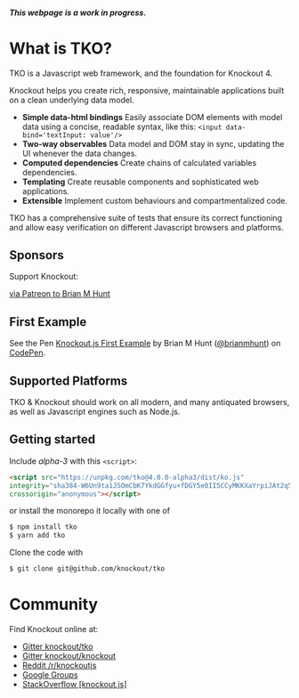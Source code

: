 
<div class='alert alert-danger text-center'>
	<h5>This webpage is a work in progress.</h5>
</div>

# What is TKO?

TKO is a Javascript web framework, and the foundation for Knockout 4.

Knockout helps you create rich, responsive, maintainable applications built on a clean underlying data model.

- **Simple data-html bindings**
  Easily associate DOM elements with model data using a concise, readable syntax, like this: `<input data-bind='textInput: value'/>`
- **Two-way observables**
  Data model and DOM stay in sync, updating the UI whenever the data changes.
- **Computed dependencies**
  Create chains of calculated variables dependencies.
- **Templating**
  Create reusable components and sophisticated web applications.
- **Extensible**
  Implement custom behaviours and compartmentalized code.

TKO has a comprehensive suite of tests that ensure its correct functioning and allow easy verification on different Javascript browsers and platforms.

## Sponsors

Support Knockout:

<a class='btn btn-primary btn-lg btn-block' href='https://patreon.com/brianmhunt'>
	via Patreon to Brian M Hunt
</a>


## First Example

<p data-height="465" data-theme-id="dark" data-slug-hash="jarpvY" data-default-tab="html,result" data-user="brianmhunt" data-embed-version="2" data-pen-title="Knockout.js First Example" class="codepen">See the Pen <a href="https://codepen.io/brianmhunt/pen/jarpvY/">Knockout.js First Example</a> by Brian M Hunt (<a href="https://codepen.io/brianmhunt">@brianmhunt</a>) on <a href="https://codepen.io">CodePen</a>.</p>

<!-- tutorial -->



## Supported Platforms

TKO & Knockout should work on all modern, and many antiquated browsers, as well as Javascript engines such as Node.js.


## Getting started

Include *alpha-3* with this `<script>`:

```html
<script src="https://unpkg.com/tko@4.0.0-alpha3/dist/ko.js"
integrity="sha384-W6Un9ta1JSOmCbK7YkdGGfyu+fDGY5e0II5CCyMKKXaYrpiJAt2q5YQH2ICQi4QA"
crossorigin="anonymous"></script>
```

or install the monorepo it locally with one of

```bash
$ npm install tko
$ yarn add tko
```

Clone the code with

```bash
$ git clone git@github.com/knockout/tko
```

# Community

Find Knockout online at:

- [Gitter knockout/tko](https://gitter.im/knockout/tko)
- [Gitter knockout/knockout](https://gitter.im/knockout/knockout)
- [Reddit /r/knockoutjs](https://www.reddit.com/r/knockoutjs/)
- [Google Groups](https://groups.google.com/forum/#!forum/knockoutjs)
- [StackOverflow [knockout.js]](http://stackoverflow.com/tags/knockout.js/info)
